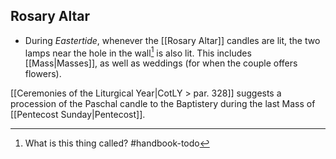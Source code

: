 ## Rosary Altar
- During _Eastertide_, whenever the [[Rosary Altar]] candles are lit, the two lamps near the hole in the wall[^name] is also lit. This includes [[Mass|Masses]], as well as weddings (for when the couple offers flowers).

[^name]: What is this thing called? #handbook-todo 

[[Ceremonies of the Liturgical Year|CotLY > par. 328]] suggests a procession of the Paschal candle to the Baptistery during the last Mass of [[Pentecost Sunday|Pentecost]].